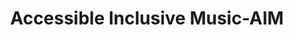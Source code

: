 ---
name: Accessible Inclusive Music-AIM
title: Accessible Inclusive Music-AIM
facebook: accessibleinclusivemusic
logo: aim.png
image: aim.png
type: music-group
member: true
short-description: 'A Shipley-based charity providing fully-inclusive musical activities
  for all.

  '
description: "Accessible Inclusive Music (A.I.M.) are a Shipley-based charity led
  by specialist music practitioner Sarah Dunn. \nThey provide fully-inclusive musical
  activities, with a strong commitment to ensuring musical opportunities for all.\n\nTheir
  online inclusive choir is yet again running for FREE, thanks to a Connecting Communities
  grant from Scope (funded by Charities Aid Foundation) and funds raised by students
  of Becs Leighton Music at their Christmas Concert.\n\nAll children up to the age
  of 18 can join, and participate with their voice, their body, Makaton signing, voice-output
  devices, switches… any and all means of communicating and creating music are facilitated.
  \n"
permalink: "/organisations/accessible_inclusive_music-aim.html"
layout: org_page
---